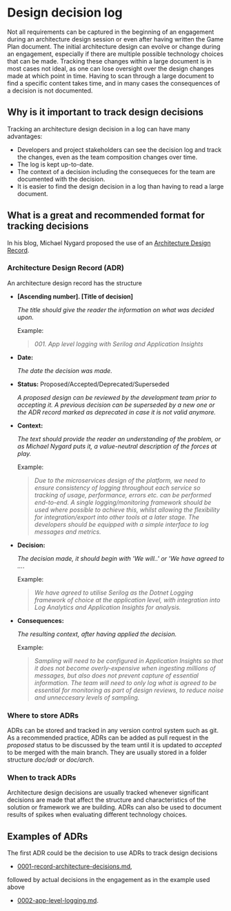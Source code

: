 # Design decision log

Not all requirements can be captured in the beginning of an engagement during an architecture design session or even after having written the Game Plan document. The initial architecture design can evolve or change during an engagement, especially if there are multiple possible technology choices that can be made. Tracking these changes within a large document is in most cases not ideal, as one can lose oversight over the design changes made at which point in time. Having to scan through a large document to find a specific content takes time, and in many cases the consequences of a decision is not documented.    

## Why is it important to track design decisions 

Tracking an architecture design decision in a log can have many advantages:

- Developers and project stakeholders can see the decision log and track the changes, even as the team composition changes over time.
- The log is kept up-to-date.
- The context of a decision including the consequeces for the team are documented with the decision.
- It is easier to find the design decision in a log than having to read a large document.

## What is a great and recommended format for tracking decisions
In his blog, Michael Nygard proposed the use of an [Architecture Design Record](http://thinkrelevance.com/blog/2011/11/15/documenting-architecture-decisions). 

### Architecture Design Record (ADR)
An architecture design record has the structure

* **[Ascending number]. [Title of decision]**

    *The title should give the reader the information on what was decided upon.* 

    Example: 

    > *001. App level logging with Serilog and Application Insights*

* **Date:**

    *The date the decision was made.*

* **Status:** 
    Proposed/Accepted/Deprecated/Superseded

    *A proposed design can be reviewed by the development team prior to accepting it. A previous decision can be superseded by a new one or the ADR record marked as deprecated in case it is not valid anymore.*

* **Context:**  

    *The text should provide the reader an understanding of the problem, or as Michael Nygard puts it, a value-neutral description of the forces at play.*  

    Example: 

    > *Due to the microservices design of the platform, we need to ensure consistency of logging throughout each service so tracking of usage, performance, errors etc. can be performed end-to-end. A single logging/monitoring framework should be used where possible to achieve this, whilst allowing the flexibility for integration/export into other tools at a later stage. The developers should be equipped with a simple interface to log messages and metrics.*

* **Decision:** 

    *The decision made, it should begin with 'We will..' or 'We have agreed to ...*.

    Example: 

    > *We have agreed to utilise Serilog as the Dotnet Logging framework of choice at the application level, with integration into Log Analytics and Application Insights for analysis.* 

* **Consequences:**

    *The resulting context, after having applied the decision.*

    Example: 

    > *Sampling will need to be configured in Application Insights so that it does not become overly-expensive when ingesting millions of messages, but also does not prevent capture of essential information. The team will need to only log what is agreed to be essential for monitoring as part of design reviews, to reduce noise and unneccesary levels of sampling.*


### Where to store ADRs
ADRs can be stored and tracked in any version control system such as git. As a recommended practice, ADRs can be added as pull request in the *proposed* status to be discussed by the team until it is updated to *accepted* to be merged with the main branch. They are usually stored in a folder structure *doc/adr* or *doc/arch*.

### When to track ADRs
Architecture design decisions are usually tracked whenever significant decisions are made that affect the structure and characteristics of the solution or framework we are building. ADRs can also be used to document results of spikes when evaluating different technology choices. 
 
## Examples of ADRs
The first ADR could be the decision to use ADRs to track design decisions

*  [0001-record-architecture-decisions.md](doc/adr/0001-record-architecture-decisions.md),
  
followed by actual decisions in the engagement as in the example used above
* [0002-app-level-logging.md](doc/adr/0002-app-level-logging.md). 











